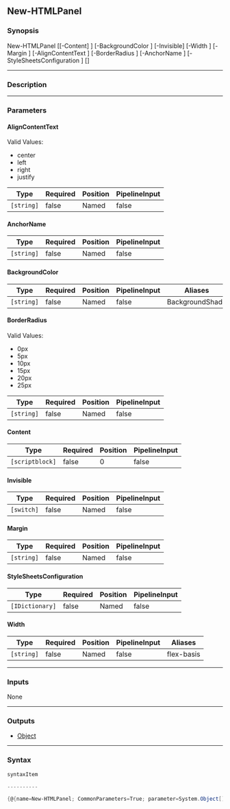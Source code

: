 New-HTMLPanel
-------------




### Synopsis

New-HTMLPanel [[-Content] <scriptblock>] [-BackgroundColor <string>] [-Invisible] [-Width <string>] [-Margin <string>] [-AlignContentText <string>] [-BorderRadius <string>] [-AnchorName <string>] [-StyleSheetsConfiguration <IDictionary>] [<CommonParameters>]




---


### Description


---


### Parameters
#### **AlignContentText**

Valid Values:

* center
* left
* right
* justify






|Type      |Required|Position|PipelineInput|
|----------|--------|--------|-------------|
|`[string]`|false   |Named   |false        |



#### **AnchorName**




|Type      |Required|Position|PipelineInput|
|----------|--------|--------|-------------|
|`[string]`|false   |Named   |false        |



#### **BackgroundColor**




|Type      |Required|Position|PipelineInput|Aliases        |
|----------|--------|--------|-------------|---------------|
|`[string]`|false   |Named   |false        |BackgroundShade|



#### **BorderRadius**

Valid Values:

* 0px
* 5px
* 10px
* 15px
* 20px
* 25px






|Type      |Required|Position|PipelineInput|
|----------|--------|--------|-------------|
|`[string]`|false   |Named   |false        |



#### **Content**




|Type           |Required|Position|PipelineInput|
|---------------|--------|--------|-------------|
|`[scriptblock]`|false   |0       |false        |



#### **Invisible**




|Type      |Required|Position|PipelineInput|
|----------|--------|--------|-------------|
|`[switch]`|false   |Named   |false        |



#### **Margin**




|Type      |Required|Position|PipelineInput|
|----------|--------|--------|-------------|
|`[string]`|false   |Named   |false        |



#### **StyleSheetsConfiguration**




|Type           |Required|Position|PipelineInput|
|---------------|--------|--------|-------------|
|`[IDictionary]`|false   |Named   |false        |



#### **Width**




|Type      |Required|Position|PipelineInput|Aliases   |
|----------|--------|--------|-------------|----------|
|`[string]`|false   |Named   |false        |flex-basis|





---


### Inputs
None




---


### Outputs
* [Object](https://learn.microsoft.com/en-us/dotnet/api/System.Object)






---


### Syntax
```PowerShell
syntaxItem
```
```PowerShell
----------
```
```PowerShell
{@{name=New-HTMLPanel; CommonParameters=True; parameter=System.Object[]}}
```
